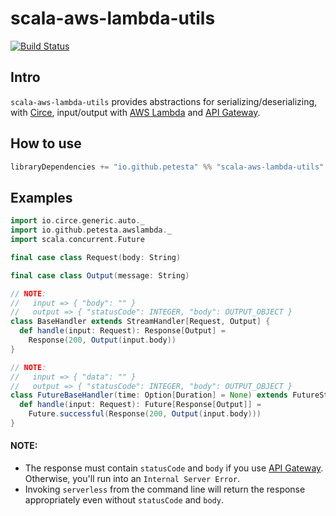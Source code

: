 scala-aws-lambda-utils
======================

[![Build Status](https://travis-ci.org/Petesta/scala-aws-lambda-utils.svg?branch=master)](https://travis-ci.org/Petesta/scala-aws-lambda-utils)

## Intro
`scala-aws-lambda-utils` provides abstractions for serializing/deserializing, with [Circe], input/output with [AWS Lambda] and [API Gateway].

## How to use
```scala
libraryDependencies += "io.github.petesta" %% "scala-aws-lambda-utils" % "0.0.1"
```

## Examples
```scala
import io.circe.generic.auto._
import io.github.petesta.awslambda._
import scala.concurrent.Future

final case class Request(body: String)

final case class Output(message: String)

// NOTE:
//   input => { "body": "" }
//   output => { "statusCode": INTEGER, "body": OUTPUT_OBJECT }
class BaseHandler extends StreamHandler[Request, Output] {
  def handle(input: Request): Response[Output] =
    Response(200, Output(input.body))
}

// NOTE:
//   input => { "data": "" }
//   output => { "statusCode": INTEGER, "body": OUTPUT_OBJECT }
class FutureBaseHandler(time: Option[Duration] = None) extends FutureStreamHandler[Request, Output](time) {
  def handle(input: Request): Future[Response[Output]] =
    Future.successful(Response(200, Output(input.body)))
}
```

#### NOTE:
* The response must contain `statusCode` and `body` if you use [API Gateway]. Otherwise, you'll run into an `Internal Server Error`.
* Invoking `serverless` from the command line will return the response appropriately even without `statusCode` and `body`.

[API Gateway]: https://aws.amazon.com/api-gateway/
[AWS Lambda]: https://aws.amazon.com/lambda/
[Circe]: https://circe.github.io/circe/

